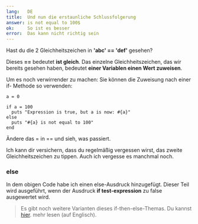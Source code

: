 ```yaml
---
lang:   DE
title:  Und nun die erstaunliche Schlussfolgerung
answer: is not equal to 100$
ok:     So ist es besser
error:  Das kann nicht richtig sein
---
```


Hast du die 2 Gleichheitszeichen in __'abc' == 'def'__ gesehen?

Dieses __==__ bedeutet __ist gleich__.
Das einzelne Gleichheitszeichen, das wir bereits gesehen haben, bedeutet 
__einer Variablen einen Wert zuweisen__.

Um es noch verwirrender zu machen: Sie können die Zuweisung nach einer if-
Methode so verwenden:

    a = 0
    
    if a = 100
      puts "Expression is true, but a is now: #{a}"
    else
      puts "#{a} is not equal to 100"
    end

Ändere das = in == und sieh, was passiert.

Ich kann dir versichern, dass du regelmäßig vergessen wirst, das zweite 
Gleichheitszeichen zu tippen. Auch ich vergesse es manchmal noch.

### else
In dem obigen Code habe ich einen else-Ausdruck hinzugefügt. Dieser Teil wird 
ausgeführt, wenn der Ausdruck __if test-expression__ zu false ausgewertet wird.

> Es gibt noch weitere Varianten dieses if-then-else-Themas. Du kannst 
> <a href="http://www.ruby-doc.org/core/syntax/control_expressions_rdoc.html" target="_blank">hier</a>.
> mehr lesen (auf Englisch).
